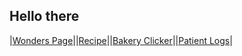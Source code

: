 ## Hello there
|[Wonders Page](/wonders/wonderspage.htm)||[Recipe](/recipe/lavacakerecipe.htm)||[Bakery Clicker](/clicker/clicker.html)||[Patient Logs](/medical/patientlog.html)|


